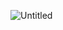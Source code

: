 ![Untitled](https://github.com/Bismarxd/Reastauran-App-FullStack/assets/68196095/3ed71611-f727-4aa3-96d1-56c16e7af6b3)

